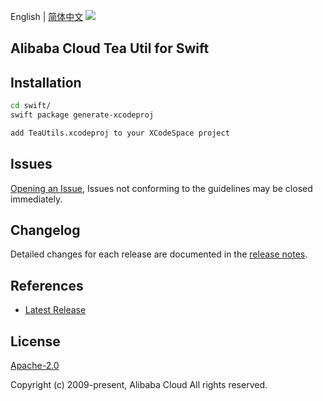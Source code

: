 English | [简体中文](README-CN.md)
![](https://aliyunsdk-pages.alicdn.com/icons/AlibabaCloud.svg)

## Alibaba Cloud Tea Util for Swift

## Installation

```bash
cd swift/
swift package generate-xcodeproj

add TeaUtils.xcodeproj to your XCodeSpace project
```

## Issues

[Opening an Issue](https://github.com/aliyun/tea-util/issues/new), Issues not conforming to the guidelines may be closed immediately.

## Changelog

Detailed changes for each release are documented in the [release notes](./ChangeLog.txt).

## References

* [Latest Release](https://github.com/aliyun/tea-util/tree/master/swift)

## License

[Apache-2.0](http://www.apache.org/licenses/LICENSE-2.0)

Copyright (c) 2009-present, Alibaba Cloud All rights reserved.
